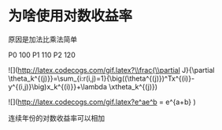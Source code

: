 # 为啥使用对数收益率

原因是加法比乘法简单

P0 100
P1 110
P2 120

![](http://latex.codecogs.com/gif.latex?\\frac{\\partial J}{\\partial \\theta_k^{(j)}}=\\sum_{i:r(i,j)=1}{\\big((\\theta^{(j)})^Tx^{(i)}-y^{(i,j)}\\big)x_k^{(i)}}+\\lambda \\xtheta_k^{(j)})

![](http://latex.codecogs.com/gif.latex?e^ae^b = e^{a+b} )

连续年份的对数收益率可以相加
